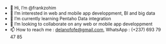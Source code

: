 - 👋 Hi, I’m @frankzohim
- 👀 I’m interested in web and mobile app developpment, BI and big data
- 🌱 I’m currently learning Pentaho Data integration
- 💞️ I’m looking to collaborate on any web or mobile app developpment
- 📫 How to reach me : delanofofe@gmail.com, WhatsApp : (+237) 693 79 47 85
<!---
frankzohim/frankzohim is a ✨ special ✨ repository because its `README.md` (this file) appears on your GitHub profile.
You can click the Preview link to take a look at your changes.
--->

